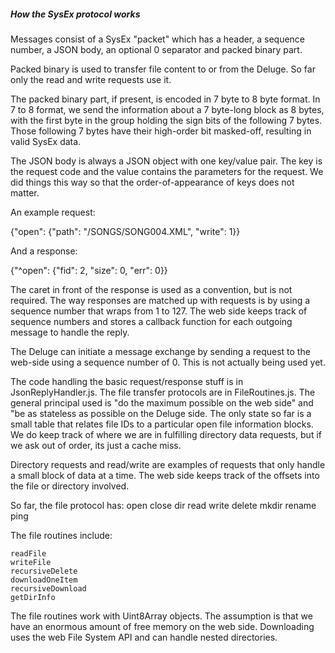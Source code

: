 ##### How the SysEx protocol works

Messages consist of a SysEx "packet" which has a header, a sequence number, a JSON body, an optional 0 separator and packed binary part.

Packed binary is used to transfer file content to or from the Deluge.  So far only the read and write requests use it.

The packed binary part, if present, is encoded in 7 byte to 8 byte format. In 7 to 8 format, we send the information about a 7 byte-long block as 8 bytes, with the first byte in the group holding the sign bits of the following 7 bytes. Those following 7 bytes have their high-order bit masked-off, resulting in valid SysEx data.

The JSON body is always a JSON object with one key/value pair. The key is the request code and the value contains the parameters for the request. We did things this way so that the order-of-appearance of keys does not matter.

An example request:

{"open": {"path": "/SONGS/SONG004.XML", "write": 1}}

And a response:

{"^open": {"fid": 2, "size": 0, "err": 0}}

The caret in front of the response is used as a convention, but is not required. The way responses are matched up with requests is by using a sequence number that wraps from 1 to 127. The web side keeps track of sequence numbers and stores a callback function for each outgoing message to handle the reply.

The Deluge can initiate a message exchange by sending a request to the web-side using a sequence number of 0. This is not actually being used yet.

The code handling the basic request/response stuff is in JsonReplyHandler.js. The file transfer protocols are in FileRoutines.js. The general principal used is "do the maximum possible on the web side" and "be as stateless as possible on the Deluge side. The only state so far is a small table that relates file IDs to a particular open file information blocks. We do keep track of where we are in fulfilling directory data requests, but if we ask out of order, its just a cache miss.

Directory requests and read/write are examples of requests that only handle a small block of data at a time. The web side keeps track of the offsets into the file or directory involved.

So far, the file protocol has:
	open
	close
	dir
	read
	write
	delete
	mkdir
	rename
	ping

The file routines include:

	readFile
	writeFile
	recursiveDelete
	downloadOneItem
	recursiveDownload
	getDirInfo

The file routines work with Uint8Array objects. The assumption is that we have an enormous amount of free memory on the web side. Downloading uses the web File System API and can handle nested directories.
